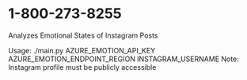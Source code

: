 # 1-800-273-8255
Analyzes Emotional States of Instagram Posts


Usage: ./main.py AZURE_EMOTION_API_KEY AZURE_EMOTION_ENDPOINT_REGION INSTAGRAM_USERNAME
Note: Instagram profile must be publicly accessible

